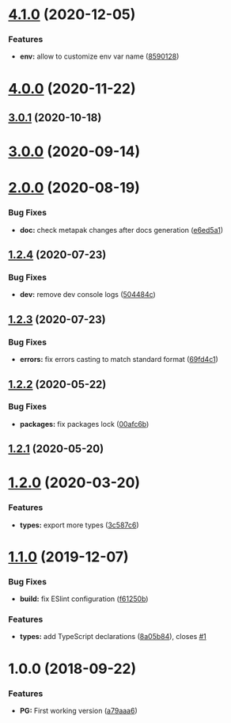 # [4.1.0](https://github.com/nfroidure/postgresql-service/compare/v4.0.0...v4.1.0) (2020-12-05)


### Features

* **env:** allow to customize env var name ([8590128](https://github.com/nfroidure/postgresql-service/commit/8590128d0ae60e600c910818848f2f9a5fcf9a2a))



# [4.0.0](https://github.com/nfroidure/postgresql-service/compare/v3.0.1...v4.0.0) (2020-11-22)



## [3.0.1](https://github.com/nfroidure/postgresql-service/compare/v3.0.0...v3.0.1) (2020-10-18)



# [3.0.0](https://github.com/nfroidure/postgresql-service/compare/v2.0.0...v3.0.0) (2020-09-14)



# [2.0.0](https://github.com/nfroidure/postgresql-service/compare/v1.2.4...v2.0.0) (2020-08-19)


### Bug Fixes

* **doc:** check metapak changes after docs generation ([e6ed5a1](https://github.com/nfroidure/postgresql-service/commit/e6ed5a133ea67accf4da007987f7d0459fa00193))



## [1.2.4](https://github.com/nfroidure/postgresql-service/compare/v1.2.3...v1.2.4) (2020-07-23)


### Bug Fixes

* **dev:** remove dev console logs ([504484c](https://github.com/nfroidure/postgresql-service/commit/504484c9c2af21ff8cc6aeb889b8db87d2169f1b))



## [1.2.3](https://github.com/nfroidure/postgresql-service/compare/v1.2.2...v1.2.3) (2020-07-23)


### Bug Fixes

* **errors:** fix errors casting to match standard format ([69fd4c1](https://github.com/nfroidure/postgresql-service/commit/69fd4c1f19b8f1eb7d63f74b94210aa6ecba1117))



## [1.2.2](https://github.com/nfroidure/postgresql-service/compare/v1.2.1...v1.2.2) (2020-05-22)


### Bug Fixes

* **packages:** fix packages lock ([00afc6b](https://github.com/nfroidure/postgresql-service/commit/00afc6ba9ffe9e0ec1f3c183667e4cd524c705ec))



## [1.2.1](https://github.com/nfroidure/postgresql-service/compare/v1.2.0...v1.2.1) (2020-05-20)



# [1.2.0](https://github.com/nfroidure/postgresql-service/compare/v1.1.0...v1.2.0) (2020-03-20)


### Features

* **types:** export more types ([3c587c6](https://github.com/nfroidure/postgresql-service/commit/3c587c63b99a30b06c5a7309c918cbe5cbc93ebb))



# [1.1.0](https://github.com/nfroidure/postgresql-service/compare/v1.0.0...v1.1.0) (2019-12-07)


### Bug Fixes

* **build:** fix ESlint configuration ([f61250b](https://github.com/nfroidure/postgresql-service/commit/f61250bfcc9a19224d72bf4fdfecd3f931483cc0))


### Features

* **types:** add TypeScript declarations ([8a05b84](https://github.com/nfroidure/postgresql-service/commit/8a05b84ba493931578124f91e28049f1258829f1)), closes [#1](https://github.com/nfroidure/postgresql-service/issues/1)



<a name="1.0.0"></a>
# 1.0.0 (2018-09-22)


### Features

* **PG:** First working version ([a79aaa6](https://github.com/nfroidure/postgresql-service/commit/a79aaa6))




